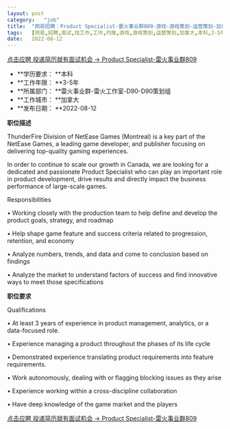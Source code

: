 ```yaml
---
layout:	post
category:	"job"
title:	"网易招聘：Product Specialist-雷火事业群809-游戏-游戏策划-运营策划-加拿大本科3-5年"
tags:	[网易,招聘,面试,找工作,工作,内推,游戏,游戏策划,运营策划,加拿大,本科,3-5年]
date:	2022-08-12
---
```


[点击应聘 投递简历就有面试机会 ->  Product Specialist-雷火事业群809](http://mobile.bole.netease.com/bole/boleDetail?id=40753&employeeId=346f03c3cda5f04c&key=all)



- **学历要求： **本科
- **工作年限： **3-5年
- **所属部门： **雷火事业群-雷火工作室-D90-D90策划组
- **工作城市： **加拿大
- **发布日期： **2022-08-12



**职位描述**

ThunderFire Division of NetEase Games (Montreal) is a key part of the NetEase Games, a leading game developer, and publisher focusing on delivering top-quality gaming experiences.

In order to continue to scale our growth in Canada, we are looking for a dedicated and passionate Product Specialist who can play an important role in product development, drive results and directly impact the business performance of large-scale games. 



Responsibilities

•	Working closely with the production team to help define and develop the product goals, strategy, and roadmap

•	Help shape game feature and success criteria related to progression, retention, and economy

•	Analyze numbers, trends, and data and come to conclusion based on findings

•	Analyze the market to understand factors of success and find innovative ways to meet those specifications



**职位要求**

Qualifications

•	At least 3 years of experience in product management, analytics, or a data-focused role.

•	Experience managing a product throughout the phases of its life cycle

•	Demonstrated experience translating product requirements into feature requirements.

•	Work autonomously, dealing with or flagging blocking issues as they arise

•	Experience working within a cross-discipline collaboration

•	Have deep knowledge of the game market and the players



[点击应聘 投递简历就有面试机会 ->  Product Specialist-雷火事业群809](http://mobile.bole.netease.com/bole/boleDetail?id=40753&employeeId=346f03c3cda5f04c&key=all)